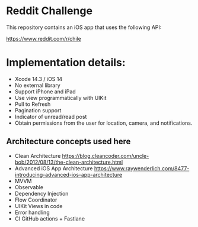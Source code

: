 # Reddit Challenge

This repository contains an iOS app that uses the following API:

https://www.reddit.com/r/chile

# Implementation details:
* Xcode 14.3 / iOS 14
* No external library
* Support iPhone and iPad
* Use view programmatically with UIKit
* Pull to Refresh
* Pagination support
* Indicator of unread/read post
* Obtain permissions from the user for location, camera, and notifications.

## Architecture concepts used here
* Clean Architecture https://blog.cleancoder.com/uncle-bob/2012/08/13/the-clean-architecture.html
* Advanced iOS App Architecture https://www.raywenderlich.com/8477-introducing-advanced-ios-app-architecture
* MVVM
* Observable
* Dependency Injection
* Flow Coordinator
* UIKit Views in code
* Error handling
* CI GitHub actions + Fastlane
 
